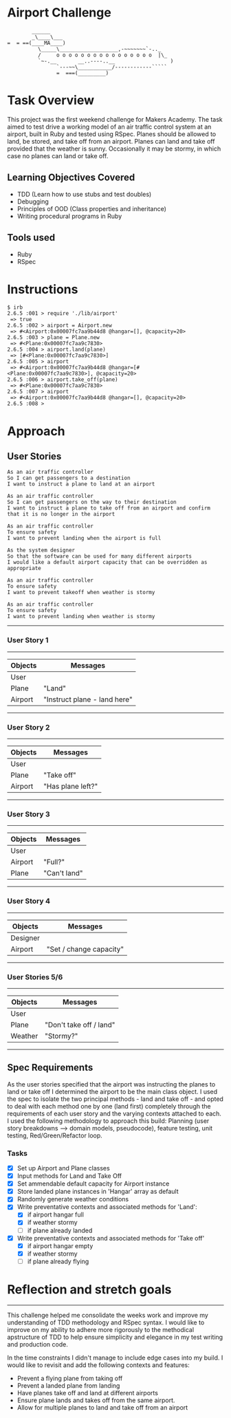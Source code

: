 Airport Challenge
=================

```
        ______
        _\____\___
=  = ==(____MA____)
          \_____\___________________,-~~~~~~~`-.._
          /     o o o o o o o o o o o o o o o o  |\_
          `~-.__       __..----..__                  )
                `---~~\___________/------------`````
                =  ===(_________)

```

# Task Overview
This project was the first weekend challenge for Makers Academy. The task aimed to test drive a working model of an air traffic control system at an airport, built in Ruby and tested using RSpec. Planes should be allowed to land, be stored, and take off from an airport. Planes can land and take off provided that the weather is sunny. Occasionally it may be stormy, in which case no planes can land or take off.


## Learning Objectives Covered
* TDD (Learn how to use stubs and test doubles)
* Debugging
* Principles of OOD (Class properties and inheritance)
* Writing procedural programs in Ruby


## Tools used
* Ruby
* RSpec


# Instructions
```
$ irb
2.6.5 :001 > require './lib/airport'
 => true
2.6.5 :002 > airport = Airport.new
 => #<Airport:0x00007fc7aa9b44d8 @hangar=[], @capacity=20>
2.6.5 :003 > plane = Plane.new
 => #<Plane:0x00007fc7aa9c7830>
2.6.5 :004 > airport.land(plane)
 => [#<Plane:0x00007fc7aa9c7830>]
2.6.5 :005 > airport
 => #<Airport:0x00007fc7aa9b44d8 @hangar=[#<Plane:0x00007fc7aa9c7830>], @capacity=20>
2.6.5 :006 > airport.take_off(plane)
 => #<Plane:0x00007fc7aa9c7830>
2.6.5 :007 > airport
 => #<Airport:0x00007fc7aa9b44d8 @hangar=[], @capacity=20>
2.6.5 :008 >
```

# Approach

## User Stories
```
As an air traffic controller 
So I can get passengers to a destination 
I want to instruct a plane to land at an airport

As an air traffic controller 
So I can get passengers on the way to their destination 
I want to instruct a plane to take off from an airport and confirm that it is no longer in the airport

As an air traffic controller 
To ensure safety 
I want to prevent landing when the airport is full 

As the system designer
So that the software can be used for many different airports
I would like a default airport capacity that can be overridden as appropriate

As an air traffic controller 
To ensure safety 
I want to prevent takeoff when weather is stormy 

As an air traffic controller 
To ensure safety 
I want to prevent landing when weather is stormy
```
----  
### User Story 1
----
Objects | Messages
------- | --------
User    | 
Plane   | "Land"
Airport | "Instruct plane - land here"
 ----  
 
### User Story 2
----
Objects | Messages
------- | --------
User    | 
Plane   | "Take off"
Airport | "Has plane left?"
 ----  
 
### User Story 3
----
Objects | Messages
------- | --------
User    | 
Airport | "Full?"
Plane   | "Can't land"
 ----  
 
### User Story 4
----
Objects  | Messages
-------- | --------
Designer | 
Airport  | "Set / change capacity"
 ----  
 
### User Stories 5/6
----
Objects | Messages
------- | --------
User    | 
Plane   | "Don't take off / land"
Weather | "Stormy?"
 ----
 
## Spec Requirements

As the user stories specified that the airport was instructing the planes to land or take off I determined the airport to be the main class object. I used the spec to isolate the two principal methods - land and take off - and opted to deal with each method one by one (land first) completely through the requirements of each user story and the varying contexts attached to each. I used the following methodology to approach this build: Planning (user story breakdowns --> domain models, pseudocode), feature testing, unit testing, Red/Green/Refactor loop.

### Tasks
- [x] Set up Airport and Plane classes
- [x] Input methods for Land and Take Off
- [x] Set ammendable default capacity for Airport instance
- [x] Store landed plane instances in 'Hangar' array as default 
- [x] Randomly generate weather conditions
- [x] Write preventative contexts and associated methods for 'Land':
    - [x] if airport hangar full
    - [x] if weather stormy
    - [ ]  if plane already landed
- [x] Write preventative contexts and associated methods for 'Take off'
    - [x] if airport hangar empty
    - [x] if weather stormy
    - [ ]  if plane already flying

# Reflection and stretch goals
-----
This challenge helped me consolidate the weeks work and improve my understanding of TDD methodology and RSpec syntax. I would like to improve on my ability to adhere more rigorously to the methodical apstructure of TDD to help ensure simplicity and elegance in my test writing and production code. 

In the time constraints I didn't manage to include edge cases into my build. I would like to revisit and add the following contexts and features:
* Prevent a flying plane from taking off
* Prevent a landed plane from landing
* Have planes take off and land at different airports
* Ensure plane lands and takes off from the same airport.
* Allow for multiple planes to land and take off from an airport
